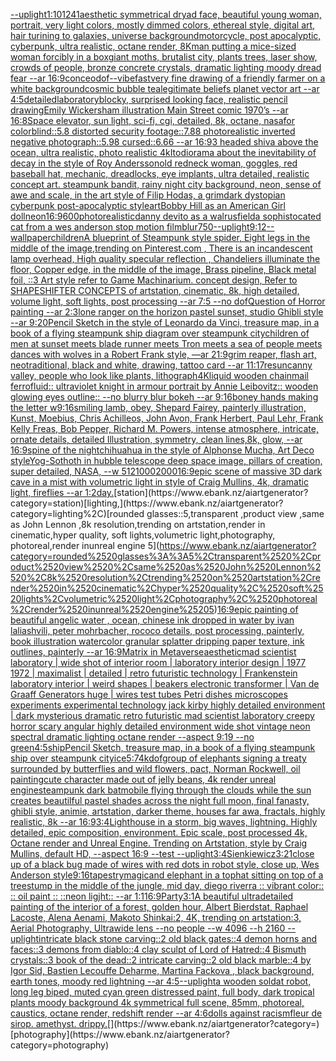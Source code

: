 [--uplight](https://www.ebank.nz/aiartgenerator?category=--uplight)[1:10](https://www.ebank.nz/aiartgenerator?category=1%3A10)[1241](https://www.ebank.nz/aiartgenerator?category=1241)[aesthetic symmetrical dryad face, beautiful young woman, portrait, very light colors, mostly dimmed colors, ethereal style, digital art, hair turining to galaxies, universe background](https://www.ebank.nz/aiartgenerator?category=aesthetic%2520symmetrical%2520dryad%2520face%2C%2520beautiful%2520young%2520woman%2C%2520portrait%2C%2520very%2520light%2520colors%2C%2520mostly%2520dimmed%2520colors%2C%2520ethereal%2520style%2C%2520digital%2520art%2C%2520hair%2520turining%2520to%2520galaxies%2C%2520universe%2520background)[motorcycle, post apocalyptic, cyberpunk, ultra realistic, octane render, 8K](https://www.ebank.nz/aiartgenerator?category=motorcycle%2C%2520post%2520apocalyptic%2C%2520cyberpunk%2C%2520ultra%2520realistic%2C%2520octane%2520render%2C%25208K)[man putting a mice-sized woman forcibly in a box](https://www.ebank.nz/aiartgenerator?category=man%2520putting%2520a%2520mice-sized%2520woman%2520forcibly%2520in%2520a%2520box)[giant moths, brutalist city, plants trees, laser show, crowds of people, bronze concrete crystals, dramatic lighting moody dread fear --ar 16:9](https://www.ebank.nz/aiartgenerator?category=giant%2520moths%2C%2520brutalist%2520city%2C%2520plants%2520trees%2C%2520laser%2520show%2C%2520crowds%2520of%2520people%2C%2520bronze%2520concrete%2520crystals%2C%2520dramatic%2520lighting%2520moody%2520dread%2520fear%2520--ar%252016%3A9)[conceo](https://www.ebank.nz/aiartgenerator?category=conceo)[dof](https://www.ebank.nz/aiartgenerator?category=dof)[--vibefast](https://www.ebank.nz/aiartgenerator?category=--vibefast)[very fine drawing of a friendly farmer on a white background](https://www.ebank.nz/aiartgenerator?category=very%2520fine%2520drawing%2520of%2520a%2520friendly%2520farmer%2520on%2520a%2520white%2520background)[cosmic bubble tea](https://www.ebank.nz/aiartgenerator?category=cosmic%2520bubble%2520tea)[legitimate beliefs planet vector art --ar 4:5](https://www.ebank.nz/aiartgenerator?category=legitimate%2520beliefs%2520planet%2520vector%2520art%2520--ar%25204%3A5)[detailed](https://www.ebank.nz/aiartgenerator?category=detailed)[laboratory](https://www.ebank.nz/aiartgenerator?category=laboratory)[blocky, surprised looking face, realistic pencil drawing](https://www.ebank.nz/aiartgenerator?category=blocky%2C%2520surprised%2520looking%2520face%2C%2520realistic%2520pencil%2520drawing)[Emily Wickersham illustration Main Street comic 1970’s --ar 16:8](https://www.ebank.nz/aiartgenerator?category=Emily%2520Wickersham%2520illustration%2520Main%2520Street%2520comic%25201970%E2%80%99s%2520--ar%252016%3A8)[Space elevator, sun light, sci-fi, cgi, detailed, 8k, octane, nasa](https://www.ebank.nz/aiartgenerator?category=Space%2520elevator%2C%2520sun%2520light%2C%2520sci-fi%2C%2520cgi%2C%2520detailed%2C%25208k%2C%2520octane%2C%2520nasa)[for colorblind::5.8 distorted security footage::7.88 photorealistic inverted negative photograph::5.98 cursed::6.66 --ar 16:9](https://www.ebank.nz/aiartgenerator?category=for%2520colorblind%3A%3A5.8%2520distorted%2520security%2520footage%3A%3A7.88%2520photorealistic%2520inverted%2520negative%2520photograph%3A%3A5.98%2520cursed%3A%3A6.66%2520--ar%252016%3A9)[3 headed shiva above the ocean, ultra realistic, photo realistic 4k](https://www.ebank.nz/aiartgenerator?category=3%2520headed%2520shiva%2520above%2520the%2520ocean%2C%2520ultra%2520realistic%2C%2520photo%2520realistic%25204k)[Ito](https://www.ebank.nz/aiartgenerator?category=Ito)[diorama about the inevitability of decay in the style of Roy Andersson](https://www.ebank.nz/aiartgenerator?category=diorama%2520about%2520the%2520inevitability%2520of%2520decay%2520in%2520the%2520style%2520of%2520Roy%2520Andersson)[old redneck woman, goggles, red baseball hat, mechanic, dreadlocks, eye implants, ultra detailed, realistic concept art. steampunk bandit, rainy night city background, neon, sense of awe and scale, in the art style of Filip Hodas, a grimdark dystopian cyberpunk post-apocalyptic style](https://www.ebank.nz/aiartgenerator?category=old%2520redneck%2520woman%2C%2520goggles%2C%2520red%2520baseball%2520hat%2C%2520mechanic%2C%2520dreadlocks%2C%2520eye%2520implants%2C%2520ultra%2520detailed%2C%2520realistic%2520concept%2520art.%2520steampunk%2520bandit%2C%2520rainy%2520night%2520city%2520background%2C%2520neon%2C%2520sense%2520of%2520awe%2520and%2520scale%2C%2520in%2520the%2520art%2520style%2520of%2520Filip%2520Hodas%2C%2520a%2520grimdark%2520dystopian%2520cyberpunk%2520post-apocalyptic%2520style)[art](https://www.ebank.nz/aiartgenerator?category=art)[Bobby Hill as an American Girl doll](https://www.ebank.nz/aiartgenerator?category=Bobby%2520Hill%2520as%2520an%2520American%2520Girl%2520doll)[neon](https://www.ebank.nz/aiartgenerator?category=neon)[16:9](https://www.ebank.nz/aiartgenerator?category=16%3A9)[600](https://www.ebank.nz/aiartgenerator?category=600)[photorealistic](https://www.ebank.nz/aiartgenerator?category=photorealistic)[danny devito as a walrus](https://www.ebank.nz/aiartgenerator?category=danny%2520devito%2520as%2520a%2520walrus)[field](https://www.ebank.nz/aiartgenerator?category=field)[a sophistocated cat from a wes anderson stop motion film](https://www.ebank.nz/aiartgenerator?category=a%2520sophistocated%2520cat%2520from%2520a%2520wes%2520anderson%2520stop%2520motion%2520film)[blur](https://www.ebank.nz/aiartgenerator?category=blur)[750](https://www.ebank.nz/aiartgenerator?category=750)[--uplight](https://www.ebank.nz/aiartgenerator?category=--uplight)[9:12](https://www.ebank.nz/aiartgenerator?category=9%3A12)[--wallpaper](https://www.ebank.nz/aiartgenerator?category=--wallpaper)[children](https://www.ebank.nz/aiartgenerator?category=children)[A blueprint of Steampunk style spider,   Eight legs in the middle of the image,trending on Pinterest.com  , There is an incandescent lamp overhead, High quality specular reflection ,  Chandeliers illuminate the floor, Copper  edge, in the middle of the image, Brass pipeline,  Black metal foil,  ::3  Art style refer to Game Machinarium.  concept design, Refer to SHAPESHIFTER CONCEPTS  of artstation, cinematic,  8k, high detailed,  volume light,  soft lights,  post processing    --ar 7:5   --no dof](https://www.ebank.nz/aiartgenerator?category=A%2520blueprint%2520of%2520Steampunk%2520style%2520spider%2C%2520%2520%2520Eight%2520legs%2520in%2520the%2520middle%2520of%2520the%2520image%2Ctrending%2520on%2520Pinterest.com%2520%2520%2C%2520There%2520is%2520an%2520incandescent%2520lamp%2520overhead%2C%2520High%2520quality%2520specular%2520reflection%2520%2C%2520%2520Chandeliers%2520illuminate%2520the%2520floor%2C%2520Copper%2520%2520edge%2C%2520in%2520the%2520middle%2520of%2520the%2520image%2C%2520Brass%2520pipeline%2C%2520%2520Black%2520metal%2520foil%2C%2520%2520%3A%3A3%2520%2520Art%2520style%2520refer%2520to%2520Game%2520Machinarium.%2520%2520concept%2520design%2C%2520Refer%2520to%2520SHAPESHIFTER%2520CONCEPTS%2520%2520of%2520artstation%2C%2520cinematic%2C%2520%25208k%2C%2520high%2520detailed%2C%2520%2520volume%2520light%2C%2520%2520soft%2520lights%2C%2520%2520post%2520processing%2520%2520%2520%2520--ar%25207%3A5%2520%2520%2520--no%2520dof)[Question of Horror painting --ar 2:3](https://www.ebank.nz/aiartgenerator?category=Question%2520of%2520Horror%2520painting%2520--ar%25202%3A3)[lone ranger on the horizon pastel sunset, studio Ghibli style --ar 9:20](https://www.ebank.nz/aiartgenerator?category=lone%2520ranger%2520on%2520the%2520horizon%2520pastel%2520sunset%2C%2520studio%2520Ghibli%2520style%2520--ar%25209%3A20)[Pencil Sketch in the style of Leonardo da Vinci, treasure map, in a book of a flying steampunk ship diagram over steampunk city](https://www.ebank.nz/aiartgenerator?category=Pencil%2520Sketch%2520in%2520the%2520style%2520of%2520Leonardo%2520da%2520Vinci%2C%2520treasure%2520map%2C%2520in%2520a%2520book%2520of%2520a%2520flying%2520steampunk%2520ship%2520diagram%2520over%2520steampunk%2520city)[children of men at sunset meets blade runner meets Tron meets a sea of people meets dances with wolves in a Robert Frank style, —ar 21:9](https://www.ebank.nz/aiartgenerator?category=children%2520of%2520men%2520at%2520sunset%2520meets%2520blade%2520runner%2520meets%2520Tron%2520meets%2520a%2520sea%2520of%2520people%2520meets%2520dances%2520with%2520wolves%2520in%2520a%2520Robert%2520Frank%2520style%2C%2520%E2%80%94ar%252021%3A9)[grim reaper, flash art, neotraditional, black and white, drawing, tattoo card --ar 11:17](https://www.ebank.nz/aiartgenerator?category=grim%2520reaper%2C%2520flash%2520art%2C%2520neotraditional%2C%2520black%2520and%2520white%2C%2520drawing%2C%2520tattoo%2520card%2520--ar%252011%3A17)[res](https://www.ebank.nz/aiartgenerator?category=res)[uncanny valley, people who look like plants, lithograph](https://www.ebank.nz/aiartgenerator?category=uncanny%2520valley%2C%2520people%2520who%2520look%2520like%2520plants%2C%2520lithograph)[4K](https://www.ebank.nz/aiartgenerator?category=4K)[liquid wooden chainmail ferrofluid:: ultraviolet knight in armour portrait by Annie Leibovitz:: wooden glowing eyes outline:: --no blurry blur bokeh --ar 9:16](https://www.ebank.nz/aiartgenerator?category=liquid%2520wooden%2520chainmail%2520ferrofluid%3A%3A%2520ultraviolet%2520knight%2520in%2520armour%2520portrait%2520by%2520Annie%2520Leibovitz%3A%3A%2520wooden%2520glowing%2520eyes%2520outline%3A%3A%2520--no%2520blurry%2520blur%2520bokeh%2520--ar%25209%3A16)[boney hands making the letter w](https://www.ebank.nz/aiartgenerator?category=boney%2520hands%2520making%2520the%2520letter%2520w)[9:16](https://www.ebank.nz/aiartgenerator?category=9%3A16)[smiling lamb, obey, Shepard Fairey, painterly illustration, Kunst, Moebius, Chris Achilleos, John Avon, Frank Herbert, Paul Lehr, Frank Kelly Freas, Bob Pepper, Richard M. Powers, intense atmosphere, intricate, ornate details, detailed Illustration, symmetry, clean lines,8k, glow, --ar 16:9](https://www.ebank.nz/aiartgenerator?category=smiling%2520lamb%2C%2520obey%2C%2520Shepard%2520Fairey%2C%2520painterly%2520illustration%2C%2520Kunst%2C%2520Moebius%2C%2520Chris%2520Achilleos%2C%2520John%2520Avon%2C%2520Frank%2520Herbert%2C%2520Paul%2520Lehr%2C%2520Frank%2520Kelly%2520Freas%2C%2520Bob%2520Pepper%2C%2520Richard%2520M.%2520Powers%2C%2520intense%2520atmosphere%2C%2520intricate%2C%2520ornate%2520details%2C%2520detailed%2520Illustration%2C%2520symmetry%2C%2520clean%2520lines%2C8k%2C%2520glow%2C%2520--ar%252016%3A9)[spine of the night](https://www.ebank.nz/aiartgenerator?category=spine%2520of%2520the%2520night)[chihuahua in the style of Alphonse Mucha, Art Deco style](https://www.ebank.nz/aiartgenerator?category=chihuahua%2520in%2520the%2520style%2520of%2520Alphonse%2520Mucha%2C%2520Art%2520Deco%2520style)[Yog-Sothoth in hubble telescope deep space image, pillars of creation, super detailed, NASA, --w 512](https://www.ebank.nz/aiartgenerator?category=Yog-Sothoth%2520in%2520hubble%2520telescope%2520deep%2520space%2520image%2C%2520pillars%2520of%2520creation%2C%2520super%2520detailed%2C%2520NASA%2C%2520--w%2520512)[1000](https://www.ebank.nz/aiartgenerator?category=1000)[2000](https://www.ebank.nz/aiartgenerator?category=2000)[16:9](https://www.ebank.nz/aiartgenerator?category=16%3A9)[epic scene of massive 3D dark cave in a mist with volumetric light in style of Craig Mullins, 4k, dramatic light, fireflies --ar 1:2](https://www.ebank.nz/aiartgenerator?category=epic%2520scene%2520of%2520massive%25203D%2520dark%2520cave%2520in%2520a%2520mist%2520with%2520volumetric%2520light%2520in%2520style%2520of%2520Craig%2520Mullins%2C%25204k%2C%2520dramatic%2520light%2C%2520fireflies%2520--ar%25201%3A2)[day.](https://www.ebank.nz/aiartgenerator?category=day.)[station](https://www.ebank.nz/aiartgenerator?category=station)[lighting,](https://www.ebank.nz/aiartgenerator?category=lighting%2C)[rounded glasses::5,transparent ,product view ,same as John Lennon ,8k resolution,trending on artstation,render in cinematic,hyper quality, soft lights,volumetric light,photography, photoreal,render inunreal engine 5](https://www.ebank.nz/aiartgenerator?category=rounded%2520glasses%3A%3A5%2Ctransparent%2520%2Cproduct%2520view%2520%2Csame%2520as%2520John%2520Lennon%2520%2C8k%2520resolution%2Ctrending%2520on%2520artstation%2Crender%2520in%2520cinematic%2Chyper%2520quality%2C%2520soft%2520lights%2Cvolumetric%2520light%2Cphotography%2C%2520photoreal%2Crender%2520inunreal%2520engine%25205)[16:9](https://www.ebank.nz/aiartgenerator?category=16%3A9)[epic painting of beautiful angelic water , ocean, chinese ink dropped in water by ivan laliashvili, peter mohrbacher, rococo details, post processing, painterly, book illustration watercolor granular splatter dripping paper texture, ink outlines, painterly  --ar 16:9](https://www.ebank.nz/aiartgenerator?category=epic%2520painting%2520of%2520beautiful%2520angelic%2520water%2520%2C%2520ocean%2C%2520chinese%2520ink%2520dropped%2520in%2520water%2520by%2520ivan%2520laliashvili%2C%2520peter%2520mohrbacher%2C%2520rococo%2520details%2C%2520post%2520processing%2C%2520painterly%2C%2520book%2520illustration%2520watercolor%2520granular%2520splatter%2520dripping%2520paper%2520texture%2C%2520ink%2520outlines%2C%2520painterly%2520%2520--ar%252016%3A9)[Matrix in Metaverse](https://www.ebank.nz/aiartgenerator?category=Matrix%2520in%2520Metaverse)[](https://www.ebank.nz/aiartgenerator?category=)[aesthetic](https://www.ebank.nz/aiartgenerator?category=aesthetic)[mad scientist laboratory | wide shot of interior room | laboratory interior design | 1977 1972 | maximalist | detailed | retro futuristic technology | Frankenstein laboratory interior | weird shapes | beakers electronic transformer | Van de Graaff Generators huge | wires test tubes Petri dishes microscopes experiments experimental technology jack kirby highly detailed environment | dark mysterious dramatic retro futuristic mad scientist laboratory creepy horror scary angular highly detailed environment wide shot vintage neon spectral dramatic lighting octane render --aspect 9:19 --no green](https://www.ebank.nz/aiartgenerator?category=mad%2520scientist%2520laboratory%2520%7C%2520wide%2520shot%2520of%2520interior%2520room%2520%7C%2520laboratory%2520interior%2520design%2520%7C%25201977%25201972%2520%7C%2520maximalist%2520%7C%2520detailed%2520%7C%2520retro%2520futuristic%2520technology%2520%7C%2520Frankenstein%2520laboratory%2520interior%2520%7C%2520weird%2520shapes%2520%7C%2520beakers%2520electronic%2520transformer%2520%7C%2520Van%2520de%2520Graaff%2520Generators%2520huge%2520%7C%2520wires%2520test%2520tubes%2520Petri%2520dishes%2520microscopes%2520experiments%2520experimental%2520technology%2520jack%2520kirby%2520highly%2520detailed%2520environment%2520%7C%2520dark%2520mysterious%2520dramatic%2520retro%2520futuristic%2520mad%2520scientist%2520laboratory%2520creepy%2520horror%2520scary%2520angular%2520highly%2520detailed%2520environment%2520wide%2520shot%2520vintage%2520neon%2520spectral%2520dramatic%2520lighting%2520octane%2520render%2520--aspect%25209%3A19%2520--no%2520green)[4:5](https://www.ebank.nz/aiartgenerator?category=4%3A5)[ship](https://www.ebank.nz/aiartgenerator?category=ship)[Pencil Sketch, treasure map, in a book of a flying steampunk ship over steampunk city](https://www.ebank.nz/aiartgenerator?category=Pencil%2520Sketch%2C%2520treasure%2520map%2C%2520in%2520a%2520book%2520of%2520a%2520flying%2520steampunk%2520ship%2520over%2520steampunk%2520city)[ice](https://www.ebank.nz/aiartgenerator?category=ice)[5:7](https://www.ebank.nz/aiartgenerator?category=5%3A7)[4k](https://www.ebank.nz/aiartgenerator?category=4k)[dof](https://www.ebank.nz/aiartgenerator?category=dof)[group of elephants signing a treaty surrounded by butterflies and wild flowers, pact, Norman Rockwell, oil painting](https://www.ebank.nz/aiartgenerator?category=group%2520of%2520elephants%2520signing%2520a%2520treaty%2520surrounded%2520by%2520butterflies%2520and%2520wild%2520flowers%2C%2520pact%2C%2520Norman%2520Rockwell%2C%2520oil%2520painting)[cute character made out of jelly beans, 4k render unreal engine](https://www.ebank.nz/aiartgenerator?category=cute%2520character%2520made%2520out%2520of%2520jelly%2520beans%2C%25204k%2520render%2520unreal%2520engine)[steampunk dark batmobile flying through the clouds while the sun creates beautilful pastel shades across the night full moon, final fanasty, ghibli style, animie, artstation, darker theme, houses far awa, fractals, highly realistic, 8k --ar 16:9](https://www.ebank.nz/aiartgenerator?category=steampunk%2520dark%2520batmobile%2520flying%2520through%2520the%2520clouds%2520while%2520the%2520sun%2520creates%2520beautilful%2520pastel%2520shades%2520across%2520the%2520night%2520full%2520moon%2C%2520final%2520fanasty%2C%2520ghibli%2520style%2C%2520animie%2C%2520artstation%2C%2520darker%2520theme%2C%2520houses%2520far%2520awa%2C%2520fractals%2C%2520highly%2520realistic%2C%25208k%2520--ar%252016%3A9)[3:4](https://www.ebank.nz/aiartgenerator?category=3%3A4)[Lighthouse in a storm, big waves, lightning. Highly detailed, epic composition, environment. Epic scale, post processed 4k, Octane render and Unreal Engine. Trending on Artstation, style by Craig Mullins, default HD, --aspect 16:9 --test --uplight](https://www.ebank.nz/aiartgenerator?category=Lighthouse%2520in%2520a%2520storm%2C%2520big%2520waves%2C%2520lightning.%2520Highly%2520detailed%2C%2520epic%2520composition%2C%2520environment.%2520Epic%2520scale%2C%2520post%2520processed%25204k%2C%2520Octane%2520render%2520and%2520Unreal%2520Engine.%2520Trending%2520on%2520Artstation%2C%2520style%2520by%2520Craig%2520Mullins%2C%2520default%2520HD%2C%2520--aspect%252016%3A9%2520--test%2520--uplight)[3:4](https://www.ebank.nz/aiartgenerator?category=3%3A4)[Sienkiewicz](https://www.ebank.nz/aiartgenerator?category=Sienkiewicz)[3:2](https://www.ebank.nz/aiartgenerator?category=3%3A2)[1](https://www.ebank.nz/aiartgenerator?category=1)[close up of a black bug made of wires with red dots in robot style, close up, Wes Anderson style](https://www.ebank.nz/aiartgenerator?category=close%2520up%2520of%2520a%2520black%2520bug%2520made%2520of%2520wires%2520with%2520red%2520dots%2520in%2520robot%2520style%2C%2520close%2520up%2C%2520Wes%2520Anderson%2520style)[9:16](https://www.ebank.nz/aiartgenerator?category=9%3A16)[tapestry](https://www.ebank.nz/aiartgenerator?category=tapestry)[magic](https://www.ebank.nz/aiartgenerator?category=magic)[and elephant in a tophat sitting on top of a treestump in the middle of the jungle, mid day, diego riverra :: vibrant color:: :: oil paint :: ::neon ligjht:: --ar 1:1](https://www.ebank.nz/aiartgenerator?category=and%2520elephant%2520in%2520a%2520tophat%2520sitting%2520on%2520top%2520of%2520a%2520treestump%2520in%2520the%2520middle%2520of%2520the%2520jungle%2C%2520mid%2520day%2C%2520diego%2520riverra%2520%3A%3A%2520vibrant%2520color%3A%3A%2520%3A%3A%2520oil%2520paint%2520%3A%3A%2520%3A%3Aneon%2520ligjht%3A%3A%2520--ar%25201%3A1)[16:9](https://www.ebank.nz/aiartgenerator?category=16%3A9)[Party](https://www.ebank.nz/aiartgenerator?category=Party)[3:1](https://www.ebank.nz/aiartgenerator?category=3%3A1)[A beautiful ultradetailed painting of the interior of a forest, golden hour, Albert Bierdstat, Raphael Lacoste, Alena Aenami, Makoto Shinkai:2, 4K, trending on artstation:3, Aerial Photography, Ultrawide lens --no people   --w 4096 --h 2160 --uplight](https://www.ebank.nz/aiartgenerator?category=A%2520beautiful%2520ultradetailed%2520painting%2520of%2520the%2520interior%2520of%2520a%2520forest%2C%2520golden%2520hour%2C%2520Albert%2520Bierdstat%2C%2520Raphael%2520Lacoste%2C%2520Alena%2520Aenami%2C%2520Makoto%2520Shinkai%3A2%2C%25204K%2C%2520trending%2520on%2520artstation%3A3%2C%2520Aerial%2520Photography%2C%2520Ultrawide%2520lens%2520--no%2520people%2520%2520%2520--w%25204096%2520--h%25202160%2520--uplight)[intricate black stone carving::2 old black gates::4 demon horns and faces::3 demons from diablo::4 clay sculpt of Lord of Hatred::4 Bismuth crystals::3 book of the dead::2 intricate carving::2 old black marble::4 by Igor Sid, Bastien Lecouffe Deharme, Martina Fackova , black background, earth tones, moody red lightning --ar 4:5](https://www.ebank.nz/aiartgenerator?category=intricate%2520black%2520stone%2520carving%3A%3A2%2520old%2520black%2520gates%3A%3A4%2520demon%2520horns%2520and%2520faces%3A%3A3%2520demons%2520from%2520diablo%3A%3A4%2520clay%2520sculpt%2520of%2520Lord%2520of%2520Hatred%3A%3A4%2520Bismuth%2520crystals%3A%3A3%2520book%2520of%2520the%2520dead%3A%3A2%2520intricate%2520carving%3A%3A2%2520old%2520black%2520marble%3A%3A4%2520by%2520Igor%2520Sid%2C%2520Bastien%2520Lecouffe%2520Deharme%2C%2520Martina%2520Fackova%2520%2C%2520black%2520background%2C%2520earth%2520tones%2C%2520moody%2520red%2520lightning%2520--ar%25204%3A5)[--uplight](https://www.ebank.nz/aiartgenerator?category=--uplight)[a wooden soldat robot, long leg biped, muted cyan green distressed paint, full body, dark tropical plants moody background 4k symmetrical full scene, 85mm, photoreal, caustics, octane render, redshift render --ar 4:6](https://www.ebank.nz/aiartgenerator?category=a%2520wooden%2520soldat%2520robot%2C%2520long%2520leg%2520biped%2C%2520muted%2520cyan%2520green%2520distressed%2520paint%2C%2520full%2520body%2C%2520dark%2520tropical%2520plants%2520moody%2520background%25204k%2520symmetrical%2520full%2520scene%2C%252085mm%2C%2520photoreal%2C%2520caustics%2C%2520octane%2520render%2C%2520redshift%2520render%2520--ar%25204%3A6)[dolls against racism](https://www.ebank.nz/aiartgenerator?category=dolls%2520against%2520racism)[fleur de sirop. amethyst. drippy.](https://www.ebank.nz/aiartgenerator?category=fleur%2520de%2520sirop.%2520amethyst.%2520drippy.)[](https://www.ebank.nz/aiartgenerator?category=)[photography](https://www.ebank.nz/aiartgenerator?category=photography)